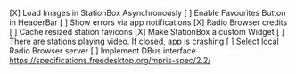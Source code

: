 [X] Load Images in StationBox Asynchronously
[ ] Enable Favourites Button in HeaderBar
[ ] Show errors via app notifications
[X] Radio Browser credits
[ ] Cache resized station favicons
[X] Make StationBox a custom Widget
[ ] There are stations playing video. If closed, app is crashing
[ ] Select local Radio Browser server
[ ] Implement DBus interface https://specifications.freedesktop.org/mpris-spec/2.2/
